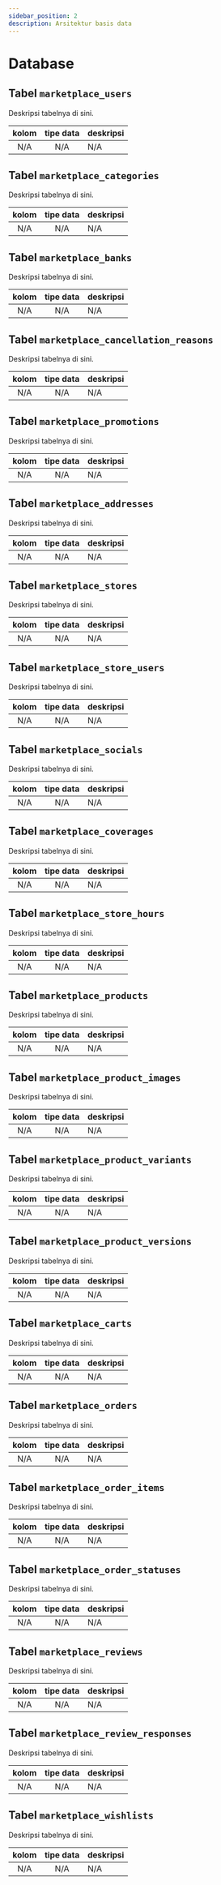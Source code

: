 ```yaml
---
sidebar_position: 2
description: Arsitektur basis data
---
```


# Database

## Tabel `marketplace_users`

Deskripsi tabelnya di sini.

| kolom | tipe data | deskripsi |
| :---: | :-------: | --------- |
|  N/A  |    N/A    | N/A       |

## Tabel `marketplace_categories`

Deskripsi tabelnya di sini.

| kolom | tipe data | deskripsi |
| :---: | :-------: | --------- |
|  N/A  |    N/A    | N/A       |

## Tabel `marketplace_banks`

Deskripsi tabelnya di sini.

| kolom | tipe data | deskripsi |
| :---: | :-------: | --------- |
|  N/A  |    N/A    | N/A       |

## Tabel `marketplace_cancellation_reasons`

Deskripsi tabelnya di sini.

| kolom | tipe data | deskripsi |
| :---: | :-------: | --------- |
|  N/A  |    N/A    | N/A       |

## Tabel `marketplace_promotions`

Deskripsi tabelnya di sini.

| kolom | tipe data | deskripsi |
| :---: | :-------: | --------- |
|  N/A  |    N/A    | N/A       |

## Tabel `marketplace_addresses`

Deskripsi tabelnya di sini.

| kolom | tipe data | deskripsi |
| :---: | :-------: | --------- |
|  N/A  |    N/A    | N/A       |

## Tabel `marketplace_stores`

Deskripsi tabelnya di sini.

| kolom | tipe data | deskripsi |
| :---: | :-------: | --------- |
|  N/A  |    N/A    | N/A       |

## Tabel `marketplace_store_users`

Deskripsi tabelnya di sini.

| kolom | tipe data | deskripsi |
| :---: | :-------: | --------- |
|  N/A  |    N/A    | N/A       |

## Tabel `marketplace_socials`

Deskripsi tabelnya di sini.

| kolom | tipe data | deskripsi |
| :---: | :-------: | --------- |
|  N/A  |    N/A    | N/A       |

## Tabel `marketplace_coverages`

Deskripsi tabelnya di sini.

| kolom | tipe data | deskripsi |
| :---: | :-------: | --------- |
|  N/A  |    N/A    | N/A       |

## Tabel `marketplace_store_hours`

Deskripsi tabelnya di sini.

| kolom | tipe data | deskripsi |
| :---: | :-------: | --------- |
|  N/A  |    N/A    | N/A       |

## Tabel `marketplace_products`

Deskripsi tabelnya di sini.

| kolom | tipe data | deskripsi |
| :---: | :-------: | --------- |
|  N/A  |    N/A    | N/A       |

## Tabel `marketplace_product_images`

Deskripsi tabelnya di sini.

| kolom | tipe data | deskripsi |
| :---: | :-------: | --------- |
|  N/A  |    N/A    | N/A       |

## Tabel `marketplace_product_variants`

Deskripsi tabelnya di sini.

| kolom | tipe data | deskripsi |
| :---: | :-------: | --------- |
|  N/A  |    N/A    | N/A       |

## Tabel `marketplace_product_versions`

Deskripsi tabelnya di sini.

| kolom | tipe data | deskripsi |
| :---: | :-------: | --------- |
|  N/A  |    N/A    | N/A       |

## Tabel `marketplace_carts`

Deskripsi tabelnya di sini.

| kolom | tipe data | deskripsi |
| :---: | :-------: | --------- |
|  N/A  |    N/A    | N/A       |

## Tabel `marketplace_orders`

Deskripsi tabelnya di sini.

| kolom | tipe data | deskripsi |
| :---: | :-------: | --------- |
|  N/A  |    N/A    | N/A       |

## Tabel `marketplace_order_items`

Deskripsi tabelnya di sini.

| kolom | tipe data | deskripsi |
| :---: | :-------: | --------- |
|  N/A  |    N/A    | N/A       |

## Tabel `marketplace_order_statuses`

Deskripsi tabelnya di sini.

| kolom | tipe data | deskripsi |
| :---: | :-------: | --------- |
|  N/A  |    N/A    | N/A       |

## Tabel `marketplace_reviews`

Deskripsi tabelnya di sini.

| kolom | tipe data | deskripsi |
| :---: | :-------: | --------- |
|  N/A  |    N/A    | N/A       |

## Tabel `marketplace_review_responses`

Deskripsi tabelnya di sini.

| kolom | tipe data | deskripsi |
| :---: | :-------: | --------- |
|  N/A  |    N/A    | N/A       |

## Tabel `marketplace_wishlists`

Deskripsi tabelnya di sini.

| kolom | tipe data | deskripsi |
| :---: | :-------: | --------- |
|  N/A  |    N/A    | N/A       |
